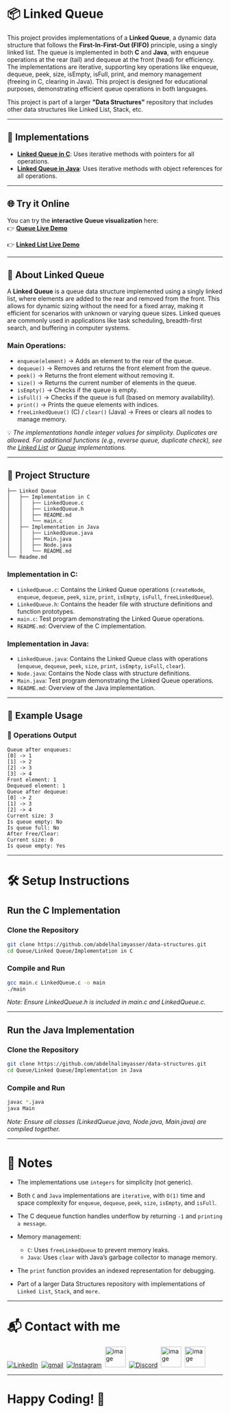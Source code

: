 # 📦 Linked Queue

This project provides implementations of a **Linked Queue**, a dynamic data structure that follows the **First-In-First-Out (FIFO)** principle, using a singly linked list. The queue is implemented in both **C** and **Java**, with enqueue operations at the rear (tail) and dequeue at the front (head) for efficiency. The implementations are iterative, supporting key operations like enqueue, dequeue, peek, size, isEmpty, isFull, print, and memory management (freeing in C, clearing in Java). This project is designed for educational purposes, demonstrating efficient queue operations in both languages.

This project is part of a larger **"Data Structures"** repository that includes other data structures like Linked List, Stack, etc.

---

## 🚀 Implementations

- **[Linked Queue in C](https://github.com/abdelhalimyasser/Data-Structures/tree/main/Queue/Linked%20Queue/Implementation%20in%20C)**: Uses iterative methods with pointers for all operations.
- **[Linked Queue in Java](https://github.com/abdelhalimyasser/Data-Structures/tree/main/Queue/Linked%20Queue/Implementation%20in%20Java)**: Uses iterative methods with object references for all operations.

---

## 🌐 Try it Online

You can try the **interactive Queue visualization** here:  
👉 **[Queue Live Demo](https://abdelhalimyasser.github.io/Data-Structure-Visualizers/Queue%20Visualizer.html)**

👉 **[Linked List Live Demo](https://abdelhalimyasser.github.io/Data-Structure-Visualizers/Linked%20List%20Visualizer.html)**

---

## 📌 About Linked Queue

A **Linked Queue** is a queue data structure implemented using a singly linked list, where elements are added to the rear and removed from the front. This allows for dynamic sizing without the need for a fixed array, making it efficient for scenarios with unknown or varying queue sizes. Linked queues are commonly used in applications like task scheduling, breadth-first search, and buffering in computer systems.

### Main Operations:
- `enqueue(element)` → Adds an element to the rear of the queue.
- `dequeue()` → Removes and returns the front element from the queue.
- `peek()` → Returns the front element without removing it.
- `size()` → Returns the current number of elements in the queue.
- `isEmpty()` → Checks if the queue is empty.
- `isFull()` → Checks if the queue is full (based on memory availability).
- `print()` → Prints the queue elements with indices.
- `freeLinkedQueue()` (C) / `clear()` (Java) → Frees or clears all nodes to manage memory.

💡 *The implementations handle integer values for simplicity. Duplicates are allowed. For additional functions (e.g., reverse queue, duplicate check), see the [Linked List](https://github.com/abdelhalimyasser/Data-Structures/tree/main/Linked%20List/Linked%20List/Implementation%20of%20Linked%20List%20in%20C) or [Queue](https://github.com/abdelhalimyasser/Data-Structures/tree/main/Queue/Implementation%20of%20Queue%20in%20C) implementations.*

---

## 📂 Project Structure
```
├── Linked Queue
│   ├── Implementation in C
│   │   ├── LinkedQueue.c
│   │   ├── LinkedQueue.h
│   │   ├── README.md
│   │   └── main.c
│   ├── Implementation in Java
│   │   ├── LinkedQueue.java
│   │   ├── Main.java
│   │   ├── Node.java
│   │   └── README.md
└── Readme.md
```


### Implementation in C:
- `LinkedQueue.c`: Contains the Linked Queue operations (`createNode`, `enqueue`, `dequeue`, `peek`, `size`, `print`, `isEmpty`, `isFull`, `freeLinkedQueue`).
- `LinkedQueue.h`: Contains the header file with structure definitions and function prototypes.
- `main.c`: Test program demonstrating the Linked Queue operations.
- `README.md`: Overview of the C implementation.

### Implementation in Java:
- `LinkedQueue.java`: Contains the Linked Queue class with operations (`enqueue`, `dequeue`, `peek`, `size`, `print`, `isEmpty`, `isFull`, `clear`).
- `Node.java`: Contains the Node class with structure definitions.
- `Main.java`: Test program demonstrating the Linked Queue operations.
- `README.md`: Overview of the Java implementation.

---

## 🧱 Example Usage

### 🔁 Operations Output
```
Queue after enqueues:
[0] -> 1
[1] -> 2
[2] -> 3
[3] -> 4
Front element: 1
Dequeued element: 1
Queue after dequeue:
[0] -> 2
[1] -> 3
[2] -> 4
Current size: 3
Is queue empty: No
Is queue full: No
After Free/Clear:
Current size: 0
Is queue empty: Yes
```
---

# 🛠️ Setup Instructions

## Run the C Implementation

### Clone the Repository
```bash
git clone https://github.com/abdelhalimyasser/data-structures.git
cd Queue/Linked Queue/Implementation in C
```
### Compile and Run
```bash
gcc main.c LinkedQueue.c -o main
./main
```
*Note: Ensure LinkedQueue.h is included in main.c and LinkedQueue.c.*

---
## Run the Java Implementation
### Clone the Repository
```bash
git clone https://github.com/abdelhalimyasser/data-structures.git
cd Queue/Linked Queue/Implementation in Java
```
### Compile and Run
```bash
javac *.java
java Main
```
*Note: Ensure all classes (LinkedQueue.java, Node.java, Main.java) are compiled together.*

---

# 🧾 Notes

- The implementations use `integers` for simplicity (not generic).
- Both `C` and `Java` implementations are `iterative`, with `O(1)` time and space complexity for `enqueue`, `dequeue`, `peek`, `size`, `isEmpty`, and `isFull`.
- The C dequeue function handles underflow by returning `-1` and `printing a message`.
- Memory management:

    - `C`: Uses `freeLinkedQueue` to prevent memory leaks.
    - `Java`: Uses `clear` with Java’s garbage collector to manage memory.


- The `print` function provides an indexed representation for debugging.
- Part of a larger Data Structures repository with implementations of `Linked List`, `Stack`, and `more.`

---

# 📬 Contact with me

<p align="left">
  <a href="https://linkedin.com/in/abdelhalimyasser"><img src="https://skillicons.dev/icons?i=linkedin" alt="LinkedIn" /></a>&nbsp;
  <a href="mailto:abdelhalimyasser88@gmail.com?subject=Collaboration&body=hi%2C%20abdelhalim%20-%20I%20want%20to%20collaborate%20with%20you%20in..."><img src="https://skillicons.dev/icons?i=gmail" alt="gmail" /></a>&nbsp;
  <a href="https://instagram.com/abdelhalim__yasser"><img src="https://skillicons.dev/icons?i=instagram" alt="Instagram" /></a>&nbsp;
  <a href="https://x.com/abdelhalimyass"><img width="48" height="48" alt="image" src="https://github.com/user-attachments/assets/e21830c6-ccff-4860-a839-02b817a519b8" alt="X" /></a>&nbsp;
  <a href="https://discord.com/abdelhalimyasser"><img src="https://skillicons.dev/icons?i=discord" alt="Discord" /></a>&nbsp;
  <a href="https://wechat.com/abdelhalimyasser"><img width="48" height="48" alt="image" src="https://github.com/user-attachments/assets/ac94c75c-1efe-4aff-aefc-e62a806f86e6" alt="Wechat" /></a>&nbsp;
  <a href="https://vk.com/abdelhalimyasser"><img width="48" height="48" alt="image" src="https://github.com/user-attachments/assets/c22a431c-b8b3-43de-a8a1-d2f20d55ad9c" alt="Vk" /></a>
</p>

---

# Happy Coding! 🚀
